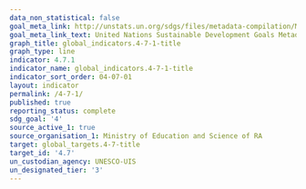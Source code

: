 ```yaml
---
data_non_statistical: false
goal_meta_link: http://unstats.un.org/sdgs/files/metadata-compilation/Metadata-Goal-4.pdf
goal_meta_link_text: United Nations Sustainable Development Goals Metadata (pdf 210kB)
graph_title: global_indicators.4-7-1-title
graph_type: line
indicator: 4.7.1
indicator_name: global_indicators.4-7-1-title
indicator_sort_order: 04-07-01
layout: indicator
permalink: /4-7-1/
published: true
reporting_status: complete
sdg_goal: '4'
source_active_1: true
source_organisation_1: Ministry of Education and Science of RA
target: global_targets.4-7-title
target_id: '4.7'
un_custodian_agency: UNESCO-UIS
un_designated_tier: '3'
---
```

